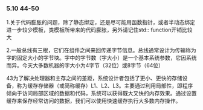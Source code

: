 ### 5.10 44-50

1.关于代码膨胀的问题，除了静态绑定，还是尽可能用函数指针，或者半动态绑定进一步较少模板，类模板所带来的代码膨胀，另外请记住std:: function开销比较大



2.一般总线有三根，它们在组件之间来回传递字节信息。总线通常设计为传输称为字的固定大小的字节块。字中的字节数（字大小）是一个基本系统参数，它因系统而异。今天大多数机器的字大小为4字节（32位）或8字节（64位）

43为了解决处理器和主存之间的差距，系统设计者包括了更小、更快的存储设备，称为缓存存储器（或简称缓存）L1、L2、L3。主要通过利用局部性，即程序倾向于访问局部区域的数据和代码，系统可以获得既大又快的内存效果。通过设置缓存来保存经常访问的数据，我们可以使用快速缓存执行大多数内存操作。